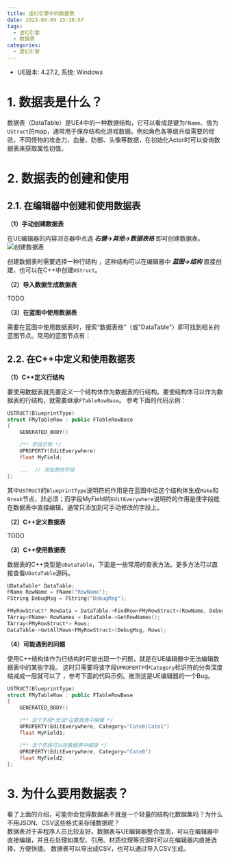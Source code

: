 ```yaml
---
title: 虚幻引擎中的数据表
date: 2023-09-09 15:38:57
tags: 
  - 虚幻引擎
  - 数据表
categories:
  - 虚幻引擎
---
```


- UE版本: 4.27.2, 系统: Windows

# 1. 数据表是什么？

数据表（DataTable）是UE4中的一种数据结构，它可以看成是键为`FName`、值为`UStruct`的map，通常用于保存结构化游戏数据。例如角色各等级升级需要的经验，不同怪物的攻击力、血量、防御、头像等数据，在初始化Actor时可以查询数据表来获取属性初值。

# 2. 数据表的创建和使用

## 2.1. 在编辑器中创建和使用数据表

**（1）手动创建数据表**

在UE编辑器的内容浏览器中点选 ***右键->其他->数据表格*** 即可创建数据表。
![创建数据表](1.png)

创建数据表时需要选择一种行结构 ，这种结构可以在编辑器中 ***蓝图->结构*** 直接创建，也可以在C++中创建`UStruct`。

**（2）导入数据生成数据表**

TODO

**（3）在蓝图中使用数据表**

需要在蓝图中使用数据表时，搜索“数据表格”（或"DataTable"）即可找到相关的蓝图节点。常用的蓝图节点有：

## 2.2. 在C++中定义和使用数据表

**（1）C++定义行结构**

要使用数据表就先要定义一个结构体作为数据表的行结构。要使结构体可以作为数据表的行结构，就需要继承`FTableRowBase`。 参考下面的代码示例：

```C++
USTRUCT(BlueprintType)
struct FMyTableRow : public FTableRowBase
{
    GENERATED_BODY()

    /** 字段示例 */
    UPROPERTY(EditEverywhere)
    float MyField;

    ...  // 添加其他字段
};
```

其中`USTRUCT`的`BlueprintType`说明符的作用是在蓝图中给这个结构体生成`Make`和`Break`节点，非必须；而字段MyField的`EditEverywhere`说明符的作用是使字段能在数据表中直接编辑，通常只添加到可手动修改的字段上。

**（2）C++定义数据表**

TODO

**（3）C++使用数据表**

数据表的C++类型是`UDataTable`，下面是一些常用的查表方法。更多方法可以直接查看`UDataTable`源码。

```C++
UDataTable* DataTable;
FName RowName = FName("RowName");
FString DebugMsg = FString("DebugMsg");

FMyRowStruct* RowData = DataTable->FindRow<FMyRowStruct>(RowName, DebugMsg);    // 查找特定行
TArray<FName> RowNames = DataTable->GetRowNames();                              // 获取所有行名
TArray<FMyRowStruct*> Rows;
DataTable->GetAllRows<FMyRowStruct>(DebugMsg, Rows);                            // 获取所有行
```

**（4）可能遇到的问题**

使用C++结构体作为行结构时可能出现一个问题，就是在UE编辑器中无法编辑数据表中的某些字段。
这时只需要将该字段`UPROPERTY`中`Category`标识符的分类深度缩减成一层就可以了 ，参考下面的代码示例。推测这是UE编辑器的一个Bug。

```C++
USTRUCT(BlueprintType)
struct FMyTableRow : public FTableRowBase
{
    GENERATED_BODY()

    /** 这个字段*无法*在数据表中编辑 */
    UPROPERTY(EditEverywhere, Category="Cate0|Cate1")
    float MyField1;

    /** 这个字段可以在数据表中编辑 */
    UPROPERTY(EditEverywhere, Category="Cate0")
    float MyField2;
};
```

# 3. 为什么要用数据表？
看了上面的介绍，可能你会觉得数据表不就是一个轻量的结构化数据集吗？为什么不用JSON、CSV这些格式来存储数据呢？  
数据表对于非程序人员比较友好。数据表与UE编辑器整合度高，可以在编辑器中直接编辑，并且在处理如类型、引用、材质纹理等资源时可以在编辑器内直接选择，方便快捷。
数据表可以导出成CSV，也可以通过导入CSV生成。